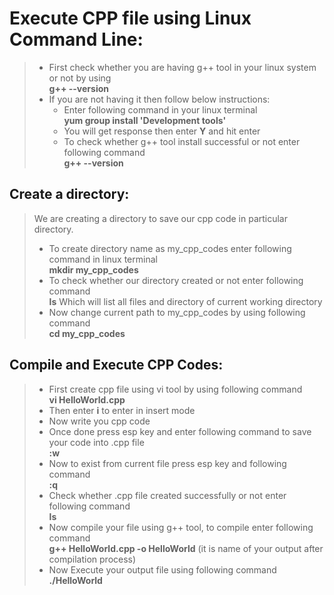 # Execute CPP file using Linux Command Line:

>  + First check whether you are having g++ tool in your linux system or not by using \
**g++ --version**
> + If you are not having it then follow below instructions:
 >   + Enter following command in your linux terminal\
**yum group install 'Development tools'**
>    +	You will get response then enter **Y** and hit enter
>    + To check whether g++ tool install successful or not enter following command\
**g++ --version**

## Create a directory:

> We are creating a directory to save our cpp code in particular directory.
> + To create directory name as my_cpp_codes enter following command in linux terminal\
**mkdir my_cpp_codes**
> + To check whether our directory created or not enter following command\
**ls**
Which will list all files and directory of current working directory 
> + Now change current path to my_cpp_codes by using following command\
**cd my_cpp_codes**

## Compile and Execute CPP Codes:

> + First create cpp file using vi tool by using following command\
**vi HelloWorld.cpp**
> + Then enter **i** to enter in insert mode
> + Now write you cpp code 
> + Once done press esp key and enter following command to save your code into .cpp file\
**:w**
> + Now to exist from current file press esp key and following command\
**:q**
> + Check whether  .cpp file created successfully or not enter following command\
**ls**
> + Now compile your file using g++ tool, to compile enter following command\
**g++ HelloWorld.cpp -o HelloWorld** (it is name of your output after compilation process)
> + Now Execute your output file using following command\
**./HelloWorld**




